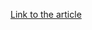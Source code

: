 [Link to the article](https://thehackernews.com/2025/01/cert-ua-warns-of-cyber-scams-using-fake.html)
